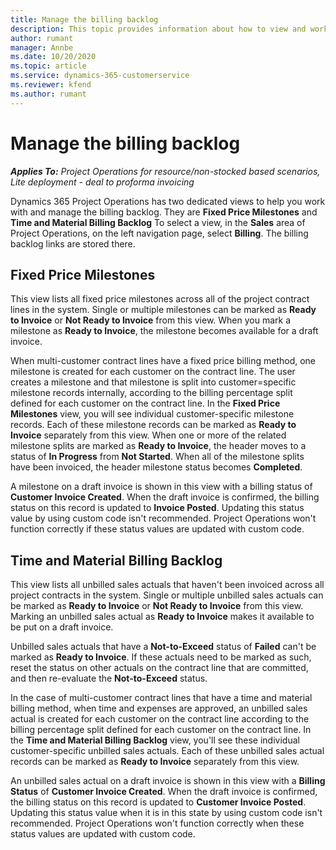 ```yaml
---
title: Manage the billing backlog
description: This topic provides information about how to view and work with the billing backlog in Project Operations.
author: rumant
manager: Annbe
ms.date: 10/20/2020
ms.topic: article
ms.service: dynamics-365-customerservice
ms.reviewer: kfend 
ms.author: rumant
---
```


# Manage the billing backlog

_**Applies To:** Project Operations for resource/non-stocked based scenarios, Lite deployment - deal to proforma invoicing_

Dynamics 365 Project Operations has two dedicated views to help you work with and manage the billing backlog. They are **Fixed Price Milestones** and **Time and Material Billing Backlog** To select a view, in the **Sales** area of Project Operations, on the left navigation page, select **Billing**. The billing backlog links are stored there.

## Fixed Price Milestones

This view lists all fixed price milestones across all of the project contract lines in the system. Single or multiple milestones can be marked as **Ready to Invoice** or **Not Ready to Invoice** from this view. When you mark a milestone as **Ready to Invoice**, the milestone becomes available for a draft invoice.

When multi-customer contract lines have a fixed price billing method, one milestone is created for each customer on the contract line. The user creates a milestone and that milestone is split into customer=specific milestone records internally, according to the billing percentage split defined for each customer on the contract line. In the **Fixed Price Milestones** view, you will see individual customer-specific milestone records. Each of these milestone records can be marked as **Ready to Invoice** separately from this view. When one or more of the related milestone splits are marked as **Ready to Invoice**, the header moves to a status of **In Progress** from **Not Started**. When all of the milestone splits have been invoiced, the header milestone status becomes **Completed**.

A milestone on a draft invoice is shown in this view with a billing status of **Customer Invoice Created**. When the draft invoice is confirmed, the billing status on this record is updated to **Invoice Posted**. Updating this status value by using custom code isn't recommended. Project Operations won't function correctly if these status values are updated with custom code.

## Time and Material Billing Backlog

This view lists all unbilled sales actuals that haven't been invoiced across all project contracts in the system. Single or multiple unbilled sales actuals can be marked as **Ready to Invoice** or **Not Ready to Invoice** from this view. Marking an unbilled sales actual as **Ready to Invoice** makes it available to be put on a draft invoice.

Unbilled sales actuals that have a **Not-to-Exceed** status of **Failed** can't be marked as **Ready to Invoice**. If these actuals need to be marked as such, reset the status on other actuals on the contract line that are committed, and then re-evaluate the **Not-to-Exceed** status.

In the case of multi-customer contract lines that have a time and material billing method, when time and expenses are approved, an unbilled sales actual is created for each customer on the contract line according to the billing percentage split defined for each customer on the contract line. In the **Time and Material Billing Backlog** view, you'll see these individual customer-specific unbilled sales actuals. Each of these unbilled sales actual records can be marked as **Ready to Invoice** separately from this view.

An unbilled sales actual on a draft invoice is shown in this view with a **Billing Status** of **Customer Invoice Created**. When the draft invoice is confirmed, the billing status on this record is updated to **Customer Invoice Posted**. Updating this status value when it is in this state by using custom code isn't recommended. Project Operations won't function correctly when these status values are updated with custom code.
